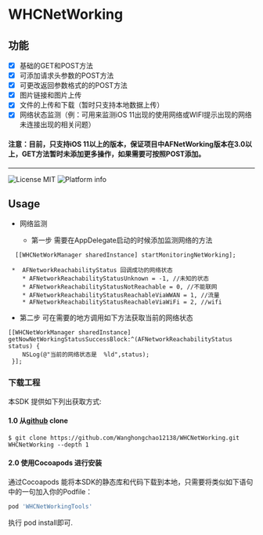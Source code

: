 # WHCNetWorking

## 功能
- [x] 基础的GET和POST方法 
- [x] 可添加请求头参数的POST方法
- [x] 可更改返回参数格式的的POST方法
- [x] 图片链接和图片上传 
- [x] 文件的上传和下载（暂时只支持本地数据上传）
- [x] 网络状态监测（例：可用来监测iOS 11出现的使用网络或WIFI提示出现的网络未连接出现的相关问题）

#### 注意：目前，只支持iOS 11以上的版本，保证项目中AFNetWorking版本在3.0以上，GET方法暂时未添加更多操作，如果需要可按照POST添加。

---
![License MIT](https://img.shields.io/github/license/mashape/apistatus.svg?maxAge=2592000)
![Platform info](https://img.shields.io/cocoapods/p/WMPlayer.svg?style=flat)

## Usage

* 网络监测

   * 第一步 需要在AppDelegate启动的时候添加监测网络的方法

```
  [[WHCNetWorkManager sharedInstance] startMonitoringNetWorking];
  
 *  AFNetworkReachabilityStatus 回调成功的网络状态
    * AFNetworkReachabilityStatusUnknown = -1, //未知的状态
    * AFNetworkReachabilityStatusNotReachable = 0, //不能联网
    * AFNetworkReachabilityStatusReachableViaWWAN = 1, //流量
    * AFNetworkReachabilityStatusReachableViaWiFi = 2, //wifi
 ```  
  * 第二步  可在需要的地方调用如下方法获取当前的网络状态
```
[[WHCNetWorkManager sharedInstance] getNowNetWorkingStatusSuccessBlock:^(AFNetworkReachabilityStatus status) {
    NSLog(@"当前的网络状态是  %ld",status);
 }];
``` 

### 下载工程
本SDK 提供如下列出获取方式:     

#### 1.0 从[github](https://github.com/Wanghongchao12138/WHCNetWorking.git) clone
```
$ git clone https://github.com/Wanghongchao12138/WHCNetWorking.git WHCNetWorking --depth 1
```

#### 2.0 使用Cocoapods 进行安装    

通过Cocoapods 能将本SDK的静态库和代码下载到本地，只需要将类似如下语句中的一句加入你的Podfile：   
```ruby
pod 'WHCNetWorkingTools'
```
执行 pod install即可.  


 

 
 
